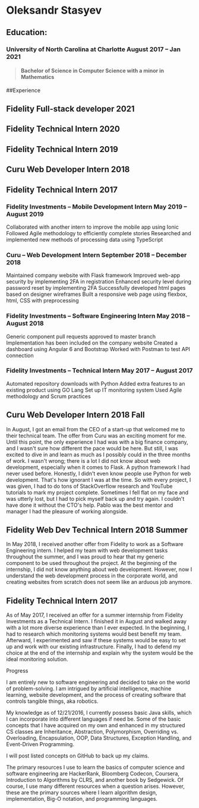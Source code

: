 # Oleksandr Stasyev

## Education: 

### University of North Carolina at Charlotte	August 2017 – Jan 2021 
> ####  Bachelor of Science in Computer Science with a minor in Mathematics


##Experience
## Fidelity Full-stack developer 2021
## Fidelity Technical Intern 2020
## Fidelity Technical Intern 2019
## Curu Web Developer Intern 2018
## Fidelity Technical Intern 2017



### Fidelity Investments – Mobile Development Intern	May 2019 – August 2019
Collaborated with another intern to improve the mobile app using Ionic
Followed Agile methodology to efficiently complete stories
Researched and implemented new methods of processing data using TypeScript 

### Curu – Web Development Intern September 2018 – December 2018
Maintained company website with Flask framework
Improved web-app security by implementing 2FA in registration
Enhanced security level during password reset by implementing 2FA
Successfully developed html pages based on designer wireframes
Built a responsive web page using flexbox, html, CSS with preprocessing 

### Fidelity Investments – Software Engineering Intern	May 2018 – August 2018
Generic component pull requests approved to master branch
Implementation has been included on the company website
Created a dashboard using Angular 6 and Bootstrap
Worked with Postman to test API connection	

### Fidelity Investments – Technical Intern	May 2017 – August 2017
Automated repository downloads with Python
Added extra features to an existing product using GO Lang
Set up IT monitoring system 
Used Agile methodology and Scrum practices




## Curu Web Developer Intern 2018 Fall
In August, I got an email from the CEO of a start-up that welcomed me to their technical team. The offer from Curu was an exciting moment for me. Until this point, the only experience I had was with a big finance company, and I wasn't sure how different the pace would be here. But still, I was excited to dive in and learn as much as I possibly could in the three months of work. I wasn't wrong; there is a lot I did not know about web development, especially when it comes to Flask. A python framework I had never used before. Honestly, I didn't even know people use Python for web development. That's how ignorant I was at the time. So with every project, I was given, I had to do tons of StackOverflow research and YouTube tutorials to mark my project complete. Sometimes I fell flat on my face and was utterly lost, but I had to pick myself back up and try again. I couldn't have done it without the CTO's help. Pablo was the best mentor and manager I had the pleasure of working alongside.


## Fidelity Web Dev Technical Intern 2018 Summer 
In May 2018, I received another offer from Fidelity to work as a Software Engineering intern. I helped my team with web development tasks throughout the summer, and I was proud to hear that my generic component to be used throughout the project. At the beginning of the internship, I did not know anything about web development. However, now I understand the web development process in the corporate world, and creating websites from scratch does not seem like an arduous job anymore.

## Fidelity Technical Intern 2017
As of May 2017, I received an offer for a summer internship from Fidelity Investments as a Technical Intern. I finished it in August and walked away with a lot more diverse experience than I ever expected. In the beginning, I had to research which monitoring systems would best benefit my team. Afterward, I experimented and saw if these systems would be easy to set up and work with our existing infrastructure. Finally, I had to defend my choice at the end of the internship and explain why the system would be the ideal monitoring solution.  

Progress

I am entirely new to software engineering and decided to take on the world of problem-solving. I am intrigued by artificial intelligence, machine learning, website development, and the process of creating software that controls tangible things, aka robotics.

My knowledge as of 12/21/2016, I currently possess basic Java skills, which I can incorporate into different languages if need be.
Some of the basic concepts that I have acquired on my own and enhanced in my structured CS classes are Inheritance, Abstraction, Polymorphism, Overriding vs. Overloading, Encapsulation, OOP, Data Structures, Exception Handling, and Event-Driven Programming.

I will post listed concepts on GitHub to back up my claims.

The primary resources I use to learn the basics of computer science and software engineering are HackerRank, Bloomberg Codecon, Coursera, Introduction to Algorithms by CLRS, and another book by Sedgewick. Of course, I use many different resources when a question arises. However, these are the primary sources where I learn algorithm design, implementation, Big-O notation, and programming languages.



